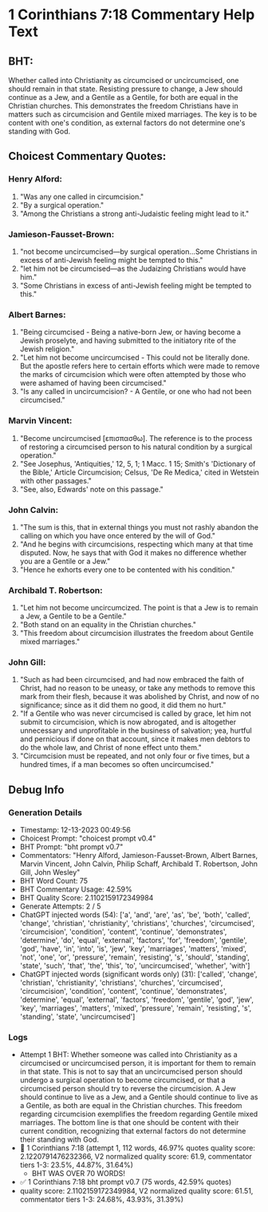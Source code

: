 # 1 Corinthians 7:18 Commentary Help Text

## BHT:
Whether called into Christianity as circumcised or uncircumcised, one should remain in that state. Resisting pressure to change, a Jew should continue as a Jew, and a Gentile as a Gentile, for both are equal in the Christian churches. This demonstrates the freedom Christians have in matters such as circumcision and Gentile mixed marriages. The key is to be content with one's condition, as external factors do not determine one's standing with God.

## Choicest Commentary Quotes:
### Henry Alford:
1. "Was any one called in circumcision." 
2. "By a surgical operation." 
3. "Among the Christians a strong anti-Judaistic feeling might lead to it."

### Jamieson-Fausset-Brown:
1. "not become uncircumcised—by surgical operation...Some Christians in excess of anti-Jewish feeling might be tempted to this." 
2. "let him not be circumcised—as the Judaizing Christians would have him."
3. "Some Christians in excess of anti-Jewish feeling might be tempted to this."

### Albert Barnes:
1. "Being circumcised - Being a native-born Jew, or having become a Jewish proselyte, and having submitted to the initiatory rite of the Jewish religion."
2. "Let him not become uncircumcised - This could not be literally done. But the apostle refers here to certain efforts which were made to remove the marks of circumcision which were often attempted by those who were ashamed of having been circumcised."
3. "Is any called in uncircumcision? - A Gentile, or one who had not been circumcised."

### Marvin Vincent:
1. "Become uncircumcised [επισπασθω]. The reference is to the process of restoring a circumcised person to his natural condition by a surgical operation." 
2. "See Josephus, 'Antiquities,' 12, 5, 1; 1 Macc. 1 15; Smith's 'Dictionary of the Bible,' Article Circumcision; Celsus, 'De Re Medica,' cited in Wetstein with other passages."
3. "See, also, Edwards' note on this passage."

### John Calvin:
1. "The sum is this, that in external things you must not rashly abandon the calling on which you have once entered by the will of God."
2. "And he begins with circumcisions, respecting which many at that time disputed. Now, he says that with God it makes no difference whether you are a Gentile or a Jew."
3. "Hence he exhorts every one to be contented with his condition."

### Archibald T. Robertson:
1. "Let him not become uncircumcized. The point is that a Jew is to remain a Jew, a Gentile to be a Gentile." 
2. "Both stand on an equality in the Christian churches."
3. "This freedom about circumcision illustrates the freedom about Gentile mixed marriages."

### John Gill:
1. "Such as had been circumcised, and had now embraced the faith of Christ, had no reason to be uneasy, or take any methods to remove this mark from their flesh, because it was abolished by Christ, and now of no significance; since as it did them no good, it did them no hurt."
2. "If a Gentile who was never circumcised is called by grace, let him not submit to circumcision, which is now abrogated, and is altogether unnecessary and unprofitable in the business of salvation; yea, hurtful and pernicious if done on that account, since it makes men debtors to do the whole law, and Christ of none effect unto them."
3. "Circumcision must be repeated, and not only four or five times, but a hundred times, if a man becomes so often uncircumcised."


## Debug Info
### Generation Details
- Timestamp: 12-13-2023 00:49:56
- Choicest Prompt: "choicest prompt v0.4"
- BHT Prompt: "bht prompt v0.7"
- Commentators: "Henry Alford, Jamieson-Fausset-Brown, Albert Barnes, Marvin Vincent, John Calvin, Philip Schaff, Archibald T. Robertson, John Gill, John Wesley"
- BHT Word Count: 75
- BHT Commentary Usage: 42.59%
- BHT Quality Score: 2.1102159172349984
- Generate Attempts: 2 / 5
- ChatGPT injected words (54):
	['a', 'and', 'are', 'as', 'be', 'both', 'called', 'change', 'christian', 'christianity', 'christians', 'churches', 'circumcised', 'circumcision', 'condition', 'content', 'continue', 'demonstrates', 'determine', 'do', 'equal', 'external', 'factors', 'for', 'freedom', 'gentile', 'god', 'have', 'in', 'into', 'is', 'jew', 'key', 'marriages', 'matters', 'mixed', 'not', 'one', 'or', 'pressure', 'remain', 'resisting', 's', 'should', 'standing', 'state', 'such', 'that', 'the', 'this', 'to', 'uncircumcised', 'whether', 'with']
- ChatGPT injected words (significant words only) (31):
	['called', 'change', 'christian', 'christianity', 'christians', 'churches', 'circumcised', 'circumcision', 'condition', 'content', 'continue', 'demonstrates', 'determine', 'equal', 'external', 'factors', 'freedom', 'gentile', 'god', 'jew', 'key', 'marriages', 'matters', 'mixed', 'pressure', 'remain', 'resisting', 's', 'standing', 'state', 'uncircumcised']

### Logs
- Attempt 1 BHT: Whether someone was called into Christianity as a circumcised or uncircumcised person, it is important for them to remain in that state. This is not to say that an uncircumcised person should undergo a surgical operation to become circumcised, or that a circumcised person should try to reverse the circumcision. A Jew should continue to live as a Jew, and a Gentile should continue to live as a Gentile, as both are equal in the Christian churches. This freedom regarding circumcision exemplifies the freedom regarding Gentile mixed marriages. The bottom line is that one should be content with their current condition, recognizing that external factors do not determine their standing with God.
- 🔄 1 Corinthians 7:18 (attempt 1, 112 words, 46.97% quotes quality score: 2.1220791476232366, V2 normalized quality score: 61.9, commentator tiers 1-3: 23.5%, 44.87%, 31.64%) 
	- BHT WAS OVER 70 WORDS!
- ✅ 1 Corinthians 7:18 bht prompt v0.7 (75 words, 42.59% quotes)
- quality score: 2.1102159172349984, V2 normalized quality score: 61.51, commentator tiers 1-3: 24.68%, 43.93%, 31.39%)